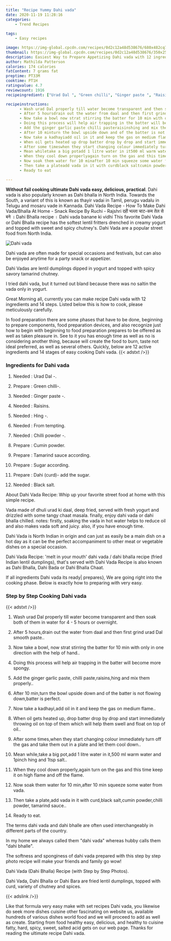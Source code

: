 ```yaml
---
title: "Recipe Yummy Dahi vada"
date: 2020-11-19 11:28:16
categories:
    - Trend Recipes
    
tags:
    - Easy recipes

image: https://img-global.cpcdn.com/recipes/0d2c12a48d538676/680x482cq70/dahi-vada-recipe-main-photo.jpg
thumbnail: https://img-global.cpcdn.com/recipes/0d2c12a48d538676/350x250cq70/dahi-vada-recipe-main-photo.jpg
description: Easiest Way to Prepare Appetizing Dahi vada with 12 ingredients and 14 stages of easy cooking.
author: Mathilda Patterson
calories: 174 calories
fatContent: 7 grams fat
preptime: PT33M
cooktime: PT1H
ratingvalue: 4.7
reviewcount: 1916
recipeingredient: ["Urad Dal ", "Green chilli", "Ginger paste ", "Raisins", "Hing ", "From tempting", "Chilli powder ", "Cumin powder", "Tamarind sauce according", "Sugar according", "Dahi curd add the sugar", "Black salt"]

recipeinstructions: 
      - Wash urad Dal properly till water become transparent and then soak both of them in water for 4  5 hours or overnight 
      - After 5 hoursdrain out the water from daal and then first grind urad Dal smooth paste 
      - Now take a bowl now strat stirring the batter for 10 min with only in one direction with the help of hand 
      - Doing this process will help air trapping in the batter will become more spongy 
      - Add the ginger garlic paste chilli pasteraisinshing and mix them properly 
      - After 10 minturn the bowl upside down and of the batter is not flowing downbatter is perfect 
      - Now take a kadhayiadd oil in it and keep the gas on medium flame 
      - When oil gets heated up drop batter drop by drop and start immediately throwing oil on top of them which will help them swell and float on top of oil 
      - After some timeswhen they start changing colour immediately turn off the gas and take them out in a plate and let them cool down 
      - Mean whiletake a big potadd 1 litre water in it500 ml warm water and 1pinch hing and 1tsp salt 
      - When they cool down properlyagain turn on the gas and this time keep it on high flame and off the flame 
      - Now soak them water for 10 minafter 10 min squeeze some water from vada 
      - Then take a plateadd vada in it with curdblack saltcumin powderchilli powder tamarind sauce 
      - Ready to eat

---
```




**Without fail cooking ultimate Dahi vada easy, delicious, practical**. Dahi vada is also popularly known as Dahi bhalla in North India. Towards the South, a variant of this is known as thayir vadai in Tamil, perugu vadalu in Telugu and mosaru vade in Kannada. Dahi Vada Recipe - How To Make Dahi Vada/Bhalla At Home - Snack Recipe By Ruchi - Rajshri दही भल्ला चाट-कम तेल से बने । Dahi Bhalla recipe । Dahi vada banane ki vidhi This favorite Dahi Vada or Dahi Bhalla recipe has the softest lentil fritters drenched in creamy yogurt and topped with sweet and spicy chutney&#39;s. Dahi Vada are a popular street food from North India.


![Dahi vada](https://img-global.cpcdn.com/recipes/0d2c12a48d538676/680x482cq70/dahi-vada-recipe-main-photo.jpg "Dahi vada")



Dahi vada are often made for special occasions and festivals, but can also be enjoyed anytime for a party snack or appetizer.

Dahi Vadas are lentil dumplings dipped in yogurt and topped with spicy savory tamarind chutney.

I tried dahi vada, but it turned out bland because there was no saltin the vada only in yogurt.


Great Morning all, currently you can make recipe Dahi vada with 12 ingredients and 14 steps. Listed below this is how to cook, please meticulously carefully.

In food preparation there are some phases that have to be done, beginning to prepare components, food preparation devices, and also recognize just how to begin with beginning to food preparation prepares to be offered as well as taken pleasure in. See to it you has enough time as well as no is considering another thing, because will create the food to burn, taste not ideal preferred, as well as several others. Quickly, below are 12 active ingredients and 14 stages of easy cooking Dahi vada.
{{< adstxt />}}

### Ingredients for Dahi vada


1. Needed  : Urad Dal -.

1. Prepare  : Green chilli-.

1. Needed  : Ginger paste -.

1. Needed  : Raisins.

1. Needed  : Hing -.

1. Needed  : From tempting.

1. Needed  : Chilli powder -.

1. Prepare  : Cumin powder.

1. Prepare  : Tamarind sauce according.

1. Prepare  : Sugar according.

1. Prepare  : Dahi (curd)- add the sugar.

1. Needed  : Black salt.


About Dahi Vada Recipe: Whip up your favorite street food at home with this simple recipe.

Vada made of dhuli urad ki daal, deep fried, served with fresh yogurt and drizzled with some tangy chaat masala. finally, enjoy dahi vada or dahi bhalla chilled. notes: firstly, soaking the vada in hot water helps to reduce oil and also makes vada soft and juicy. also, if you have enough time.

Dahi Vada is North Indian in origin and can just as easily be a main dish on a hot day as it can be the perfect accompaniment to other meat or vegetable dishes on a special occasion.

Dahi Vada Recipe: &#39;melt in your mouth&#39; dahi vada / dahi bhalla recipe (fried Indian lentil dumplings), that&#39;s served with Dahi Vada Recipe is also known as Dahi Bhalla, Dahi Bada or Dahi Bhalla Chaat.


If all ingredients Dahi vada its ready| prepares}, We are going right into the cooking phase. Below is exactly how to preparing with very easy.

### Step by Step Cooking Dahi vada

{{< adstxt />}}


1. Wash urad Dal properly till water become transparent and then soak both of them in water for 4 - 5 hours or overnight.



1. After 5 hours,drain out the water from daal and then first grind urad Dal smooth paste..



1. Now take a bowl, now strat stirring the batter for 10 min with only in one direction with the help of hand..



1. Doing this process will help air trapping in the batter will become more spongy.



1. Add the ginger garlic paste, chilli paste,raisins,hing and mix them properly..



1. After 10 min,turn the bowl upside down and of the batter is not flowing down,batter is perfect.



1. Now take a kadhayi,add oil in it and keep the gas on medium flame..



1. When oil gets heated up, drop batter drop by drop and start immediately throwing oil on top of them which will help them swell and float on top of oil..



1. After some times,when they start changing colour immediately turn off the gas and take them out in a plate and let them cool down..



1. Mean while,take a big pot,add 1 litre water in it,500 ml warm water and 1pinch hing and 1tsp salt..



1. When they cool down properly,again turn on the gas and this time keep it on high flame and off the flame.



1. Now soak them water for 10 min,after 10 min squeeze some water from vada.



1. Then take a plate,add vada in it with curd,black salt,cumin powder,chilli powder, tamarind sauce..



1. Ready to eat.




The terms dahi vada and dahi bhalle are often used interchangeably in different parts of the country.

In my home we always called them &#34;dahi vada&#34; whereas hubby calls them &#34;dahi bhalle&#34;.

The softness and sponginess of dahi vada prepared with this step by step photo recipe will make your friends and family go wow!

Dahi Vada (Dahi Bhalla) Recipe (with Step by Step Photos).

Dahi Vada, Dahi Bhalla or Dahi Bara are fried lentil dumplings, topped with curd, variety of chutney and spices.


{{< adslink />}}

Like that formula very easy make with set recipes Dahi vada, you likewise do seek more dishes cuisine other fascinating on website us, available hundreds of various dishes world food and we will proceed to add as well as create. Starting from food healthy easy, delicious, and healthy to cuisine fatty, hard, spicy, sweet, salted acid gets on our web page. Thanks for reading the ultimate recipe Dahi vada.
